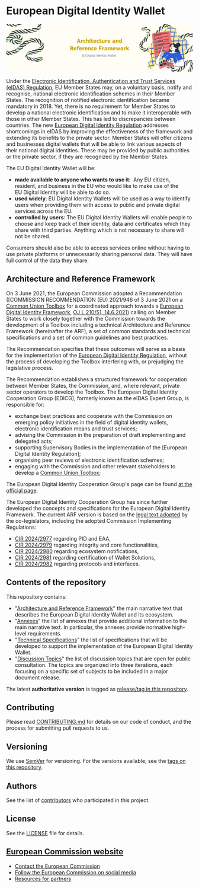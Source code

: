 # European Digital Identity Wallet

![Digital Identity for all Europeans - A personal digital wallet for EU citizens and residents](./media/top-banner-arf.png)

Under the [Electronic Identification, Authentication and Trust Services (eIDAS)
Regulation](https://digital-strategy.ec.europa.eu/en/policies/eidas-regulation),
EU Member States may, on a voluntary basis, notify and recognise, national
electronic identification schemes in their Member States. The recognition of
notified electronic identification became mandatory in 2018. Yet, there is no
requirement for Member States to develop a national electronic identification
and to make it interoperable with those in other Member States. This has led to
discrepancies between countries. The new [European Digital Identity Regulation](https://eur-lex.europa.eu/eli/reg/2014/910/2024-10-18)
addresses shortcomings in eIDAS by improving the effectiveness of the framework
and extending its benefits to the private sector. Member States will offer
citizens and businesses digital wallets that will be able to link various
aspects of their national digital identities. These may be provided by public
authorities or the private sector, if they are recognized by the Member States.

The EU Digital Identity Wallet will be:

* **made available to anyone who wants to use it**:  Any EU citizen, resident,
  and business in the EU who would like to make use of the EU Digital Identity
  will be able to do so.
* **used widely**: EU Digital Identity Wallets will be used as a way to
  identify users when providing them with access to public and private digital
  services across the EU.
* **controlled by users**: The EU Digital Identity Wallets will enable people
  to choose and keep track of their identity, data and certificates which they
  share with third parties. Anything which is not necessary to share will not
  be shared.

Consumers should also be able to access services online without having to use
private platforms or unnecessarily sharing personal data. They will have full
control of the data they share.

## Architecture and Reference Framework

On 3 June 2021, the European Commission adopted a Recommendation ([COMMISSION
RECOMMENDATION (EU) 2021/946 of 3 June 2021 on a
[Common Union Toolbox](https://digital-strategy.ec.europa.eu/en/policies/eudi-wallet-toolbox)
for a coordinated approach towards a [European Digital Identity Framework](https://eur-lex.europa.eu/eli/reco/2021/946),
 [OJ L 210/51, 14.6.2021](https://eur-lex.europa.eu/legal-content/EN/TXT/HTML/?uri=OJ%3AL%3A2021%3A210%3AFULL))
calling on Member States to work closely together with the Commission towards
the development of a Toolbox including a technical Architecture and Reference
Framework (hereinafter the ARF), a set of common standards and technical
specifications and a set of common guidelines and best practices.

The Recommendation specifies that these outcomes will serve as a basis for the
implementation of the [European Digital Identity Regulation](https://eur-lex.europa.eu/eli/reg/2014/910/2024-10-18),
without the process of developing the Toolbox interfering with, or prejudging
the legislative process.

The Recommendation establishes a structured framework for cooperation between
Member States, the Commission, and, where relevant, private sector operators to
develop the Toolbox. The European Digital Identity Cooperation Group (EDICG),
formerly known as the eIDAS Expert Group, is responsible for:

* exchange best practices and cooperate with the Commission on emerging
policy initiatives in the field of digital identity wallets, electronic
identification means and trust services;
* advising the Commission in the preparation of draft implementing and delegated
acts;
* supporting Supervisory Bodies in the implementation of the [European Digital
Identity Regulation];
* organising peer reviews of electronic identification schemes;
* engaging with the Commission and other relevant stakeholders to develop a
[Common Union Toolbox](https://digital-strategy.ec.europa.eu/en/policies/eudi-wallet-toolbox);

The European Digital Identity Cooperation Group's page can be found
[at the official page](https://digital-strategy.ec.europa.eu/en/policies/european-digital-identity-cooperation-group).

The European Digital Identity Cooperation Group has since further developed the
concepts and specifications for the European Digital Identity Framework. The
current ARF version is based on the [legal text adopted](https://eur-lex.europa.eu/eli/reg/2014/910/2024-10-18)
by the co-legislators, including the adopted Commission Implementing Regulations:

* [CIR 2024/2977](https://eur-lex.europa.eu/legal-content/EN/TXT/?uri=CELEX:32024R2977)
regarding PID and EAA,
* [CIR 2024/2979](https://eur-lex.europa.eu/legal-content/EN/TXT/?uri=OJ:L_202402979)
regarding integrity and core functionalities,
* [CIR 2024/2980](https://eur-lex.europa.eu/legal-content/EN/TXT/?uri=OJ:L_202402980)
regarding ecosystem notifications,
* [CIR 2024/2981](https://eur-lex.europa.eu/legal-content/EN/TXT/?uri=OJ:L_202402981)
regarding certification of Wallet Solutions,
* [CIR 2024/2982](https://eur-lex.europa.eu/legal-content/EN/TXT/?uri=OJ:L_202402982)
regarding protocols and interfaces.

## Contents of the repository

This repository contains:

* "[Architecture and Reference Framework](docs/architecture-and-reference-framework-main.md)"
the main narrative text that describes the European Digital Identity Wallet and
its ecosystem.
* "[Annexes](docs/annexes/README.md)" the list of annexes that provide additional
information to the main narrative text. In particular, the annexes provide normative
high-level requirements.
* "[Technical Specifications](docs/technical-specifications/README.md)" the list
of specifications that will be developed to support the implementation of the
European Digital Identity Wallet.
* "[Discussion Topics](docs/discussion-topics/README.md)" the list of discussion
topics that are open for public consultation. The topics are organized into
three iterations, each focusing on a specific set of subjects to be included in
a major document release.

The latest **authoritative version** is tagged as [release/tag in this repository](https://github.com/eu-digital-identity-wallet/architecture-and-reference-framework/releases).

## Contributing

Please read [CONTRIBUTING.md](CONTRIBUTING.md) for details on our code of conduct,
and the process for submitting pull requests to us.

## Versioning

We use [SemVer](http://semver.org/) for versioning. For the versions available,
see the [tags on this repository](https://github.com/eu-digital-identity-wallet/architecture-and-reference-framework/tags).

## Authors

See the list of [contributors](https://github.com/eu-digital-identity-wallet/architecture-and-reference-framework/graphs/contributors)
who participated in this project.

## License

See the [LICENSE](../LICENSE) file for details.

## [European Commission website](https://commission.europa.eu/index_en)

* [Contact the European Commission](https://commission.europa.eu/about-european-commission/contact_en)
* [Follow the European Commission on social media](https://european-union.europa.eu/contact-eu/social-media-channels_en#/search?page=0&institutions=european_commission)
* [Resources for partners](https://commission.europa.eu/resources-partners_en)
